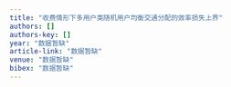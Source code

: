 ```yaml
---
title: "收费情形下多用户类随机用户均衡交通分配的效率损失上界"
authors: []
authors-key: []
year: "数据暂缺"
article-link: "数据暂缺"
venue: "数据暂缺"
bibex: "数据暂缺"
---
```

